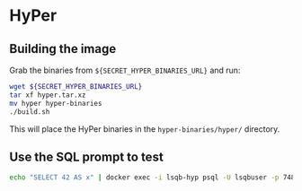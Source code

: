 # HyPer

## Building the image

Grab the binaries from `${SECRET_HYPER_BINARIES_URL}` and run:

```bash
wget ${SECRET_HYPER_BINARIES_URL}
tar xf hyper.tar.xz
mv hyper hyper-binaries
./build.sh
```

This will place the HyPer binaries in the `hyper-binaries/hyper/` directory.

## Use the SQL prompt to test

```bash
echo "SELECT 42 AS x" | docker exec -i lsqb-hyp psql -U lsqbuser -p 7484 -h localhost lsqb
```
